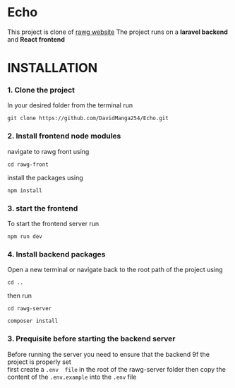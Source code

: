 # Echo
This project is clone of [rawg website](https://rawg.io)
The project runs on a **laravel backend** and **React frontend**

# INSTALLATION
### 1. Clone the project
In your desired folder from the terminal run <br>
```
git clone https://github.com/DavidManga254/Echo.git
```
### 2. Install frontend node modules
navigate to rawg front using<br>
```
cd rawg-front
```

install the packages using

```
npm install
```
### 3. start the frontend
To start the frontend server run 
```
npm run dev

```
### 4. Install backend packages
Open a new terminal or navigate back to the root path of the project using <br>

```
cd ..

```
then run 
```
cd rawg-server

composer install

```
### 3. Prequisite before starting the backend server
Before running the server you need to ensure that the backend 9f the project is properly set
<br>
first create a `.env  file` in the root of the rawg-server folder then copy the content of the `.env.example` into the `.env` file<br>
